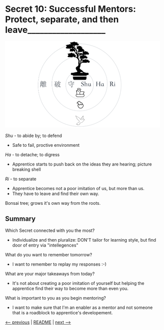 # Secret 10: Successful Mentors: Protect, separate, and then leave___________________

![Shu-Ha-Ri](images/s10-010-shuhari.png?raw=true)

*Shu* - to abide by; to defend
- Safe to fail, proctive environment

*Ha* - to detache; to digress
- Apprentice starts to push back on the ideas they are hearing; picture breaking shell

*Ri* - to separate
- Apprentice becomes not a poor imitation of us, but more than us.
- They have to leave and find their own way.

Bonsai tree; grows it's own way from the roots.

## Summary

Which Secret connected with you the most?
- Individualize and then pluralize: DON'T tailor for learning style, but find door of entry via "intellegences"

What do you want to remember tomorrow?
- I want to remember to replay my responses :-)

What are your major takeaways from today?
- It's not about creating a poor imitation of yourself but helping the apprentice find their way to become more than even you.

What is important to you as you begin mentoring?
- I want to make sure that I'm an enabler as a mentor and not someone that is a roadblock to apprentice's developement.

[<-- previous](09.md) | [README](README.md) | [next -->](ads.md)
